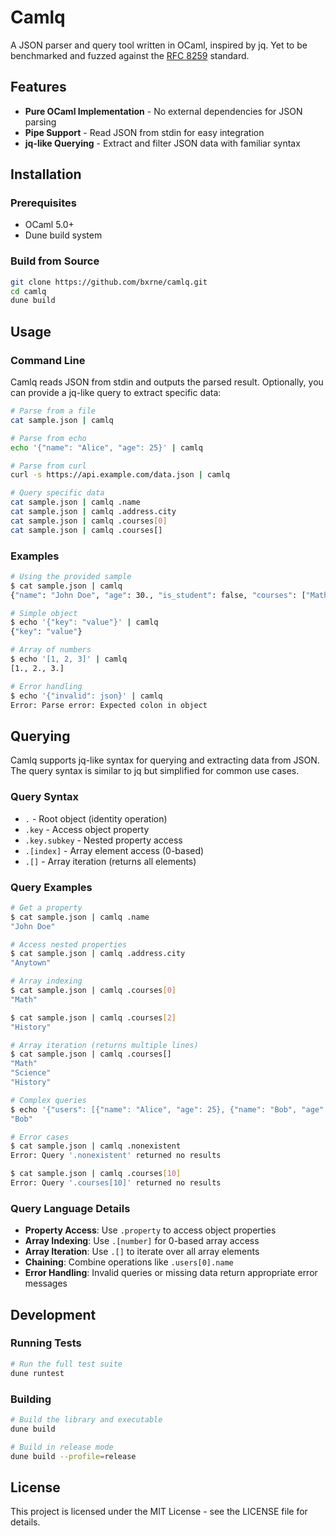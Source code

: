 # Camlq

A JSON parser and query tool written in OCaml, inspired by jq.
Yet to be benchmarked and fuzzed against the [RFC 8259](https://datatracker.ietf.org/doc/html/rfc8259) standard.

## Features

- **Pure OCaml Implementation** - No external dependencies for JSON parsing
- **Pipe Support** - Read JSON from stdin for easy integration
- **jq-like Querying** - Extract and filter JSON data with familiar syntax

## Installation

### Prerequisites

- OCaml 5.0+
- Dune build system

### Build from Source

```bash
git clone https://github.com/bxrne/camlq.git
cd camlq
dune build
```

## Usage

### Command Line

Camlq reads JSON from stdin and outputs the parsed result. Optionally, you can provide a jq-like query to extract specific data:

```bash
# Parse from a file
cat sample.json | camlq

# Parse from echo
echo '{"name": "Alice", "age": 25}' | camlq

# Parse from curl
curl -s https://api.example.com/data.json | camlq

# Query specific data
cat sample.json | camlq .name
cat sample.json | camlq .address.city
cat sample.json | camlq .courses[0]
cat sample.json | camlq .courses[]
```

### Examples

```bash
# Using the provided sample
$ cat sample.json | camlq
{"name": "John Doe", "age": 30., "is_student": false, "courses": ["Math", "Science", "History"], "address": {"street": "123 Main St", "city": "Anytown", "zip": "12345"}, "scores": [85.5, 92., 78.3], "active": true, "metadata": null}

# Simple object
$ echo '{"key": "value"}' | camlq
{"key": "value"}

# Array of numbers
$ echo '[1, 2, 3]' | camlq
[1., 2., 3.]

# Error handling
$ echo '{"invalid": json}' | camlq
Error: Parse error: Expected colon in object
```

## Querying

Camlq supports jq-like syntax for querying and extracting data from JSON. The query syntax is similar to jq but simplified for common use cases.

### Query Syntax

- `.` - Root object (identity operation)
- `.key` - Access object property
- `.key.subkey` - Nested property access
- `.[index]` - Array element access (0-based)
- `.[]` - Array iteration (returns all elements)

### Query Examples

```bash
# Get a property
$ cat sample.json | camlq .name
"John Doe"

# Access nested properties
$ cat sample.json | camlq .address.city
"Anytown"

# Array indexing
$ cat sample.json | camlq .courses[0]
"Math"

$ cat sample.json | camlq .courses[2]
"History"

# Array iteration (returns multiple lines)
$ cat sample.json | camlq .courses[]
"Math"
"Science"
"History"

# Complex queries
$ echo '{"users": [{"name": "Alice", "age": 25}, {"name": "Bob", "age": 30}]}' | camlq .users[1].name
"Bob"

# Error cases
$ cat sample.json | camlq .nonexistent
Error: Query '.nonexistent' returned no results

$ cat sample.json | camlq .courses[10]
Error: Query '.courses[10]' returned no results
```

### Query Language Details

- **Property Access**: Use `.property` to access object properties
- **Array Indexing**: Use `.[number]` for 0-based array access
- **Array Iteration**: Use `.[]` to iterate over all array elements
- **Chaining**: Combine operations like `.users[0].name`
- **Error Handling**: Invalid queries or missing data return appropriate error messages

## Development

### Running Tests

```bash
# Run the full test suite
dune runtest
```


### Building

```bash
# Build the library and executable
dune build

# Build in release mode
dune build --profile=release

```

## License

This project is licensed under the MIT License - see the LICENSE file for details.

